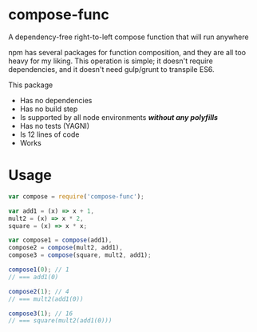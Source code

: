 # compose-func
A dependency-free right-to-left compose function that will run anywhere

npm has several packages for function composition, and they are all too heavy for my liking. This operation is simple; it doesn't require dependencies, and it doesn't need gulp/grunt to transpile ES6.

This package

* Has no dependencies
* Has no build step
* Is supported by all node environments ***without any polyfills***
* Has no tests (YAGNI)
* Is 12 lines of code
* Works

# Usage

```javascript
var compose = require('compose-func');

var add1 = (x) => x + 1,
mult2 = (x) => x * 2,
square = (x) => x * x;

var compose1 = compose(add1),
compose2 = compose(mult2, add1),
compose3 = compose(square, mult2, add1);

compose1(0); // 1
// === add1(0)

compose2(1); // 4
// === mult2(add1(0))

compose3(1); // 16
// === square(mult2(add1(0)))
```
